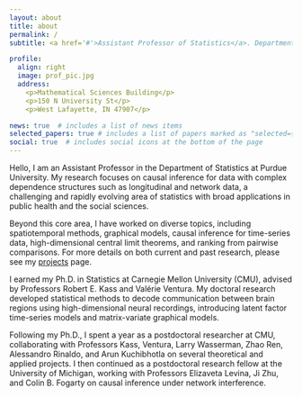 ```yaml
---
layout: about
title: about
permalink: /
subtitle: <a href='#'>Assistant Professor of Statistics</a>. Department of Statistics, Purdue University.

profile:
  align: right
  image: prof_pic.jpg
  address:
    <p>Mathematical Sciences Building</p> 
    <p>150 N University St</p>
    <p>West Lafayette, IN 47907</p>

news: true  # includes a list of news items
selected_papers: true # includes a list of papers marked as "selected={true}"
social: true  # includes social icons at the bottom of the page
---
```


Hello, I am an Assistant Professor in the Department of Statistics at Purdue University. My research focuses on causal inference for data with complex dependence structures such as longitudinal and network data, a challenging and rapidly evolving area of statistics with broad applications in public health and the social sciences.

Beyond this core area, I have worked on diverse topics, including spatiotemporal methods, graphical models, causal inference for time-series data, high-dimensional central limit theorems, and ranking from pairwise comparisons. For more details on both current and past research, please see my [projects](/projects/) page.

I earned my Ph.D. in Statistics at Carnegie Mellon University (CMU), advised by Professors Robert E. Kass and Valérie Ventura. My doctoral research developed statistical methods to decode communication between brain regions using high-dimensional neural recordings, introducing latent factor time-series models and matrix-variate graphical models.

Following my Ph.D., I spent a year as a postdoctoral researcher at CMU, collaborating with Professors Kass, Ventura, Larry Wasserman, Zhao Ren, Alessandro Rinaldo, and Arun Kuchibhotla on several theoretical and applied projects. I then continued as a postdoctoral research fellow at the University of Michigan, working with Professors Elizaveta Levina, Ji Zhu, and Colin B. Fogarty on causal inference under network interference.